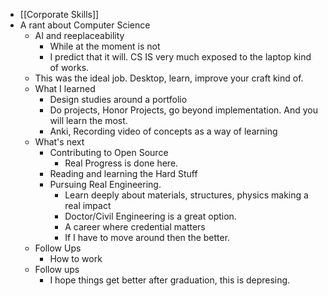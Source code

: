 - [[Corporate Skills]]
- A rant about Computer Science
	- AI and reeplaceability
		- While at the moment is not
		- I predict that it will. CS IS very much exposed to the laptop kind of works.
	- This was the ideal job. Desktop, learn, improve your craft kind of.
	- What I learned
		- Design studies around a portfolio
		- Do projects, Honor Projects, go beyond implementation. And you will learn the most.
		- Anki, Recording video of concepts as a way of learning
	- What's next
		- Contributing to Open Source
			- Real Progress is done here.
		- Reading and learning the Hard Stuff
		- Pursuing Real Engineering.
			- Learn deeply about materials, structures, physics making a real impact
			- Doctor/Civil Engineering is a great option.
			- A career where credential matters
			- If I have to move around then the better.
	- Follow Ups
		- How to work
	- Follow ups
		- I hope things get better after graduation, this is depresing.